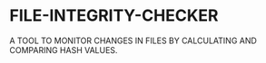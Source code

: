 # FILE-INTEGRITY-CHECKER
A TOOL TO MONITOR CHANGES IN FILES BY CALCULATING AND COMPARING HASH VALUES.
